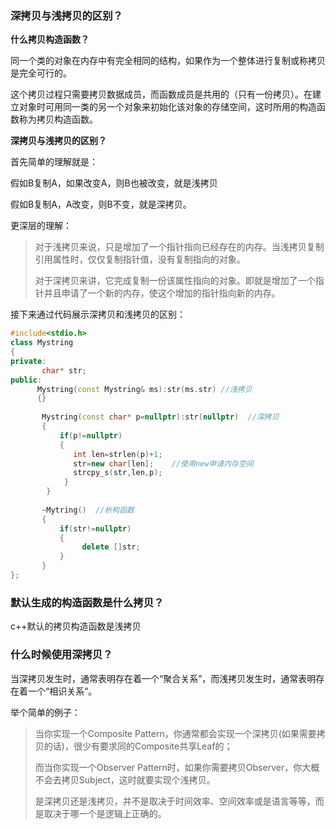 ### 深拷贝与浅拷贝的区别？

**什么拷贝构造函数？**

同一个类的对象在内存中有完全相同的结构，如果作为一个整体进行复制或称拷贝是完全可行的。

这个拷贝过程只需要拷贝数据成员，而函数成员是共用的（只有一份拷贝）。在建立对象时可用同一类的另一个对象来初始化该对象的存储空间，这时所用的构造函数称为拷贝构造函数。

**深拷贝与浅拷贝的区别？**

首先简单的理解就是：

假如B复制A，如果改变A，则B也被改变，就是浅拷贝

假如B复制A，A改变，则B不变，就是深拷贝。

更深层的理解：

> 对于浅拷贝来说，只是增加了一个指针指向已经存在的内存。当浅拷贝复制引用属性时，仅仅复制指针值，没有复制指向的对象。
>
> 对于深拷贝来讲，它完成复制一份该属性指向的对象。即就是增加了一个指针并且申请了一个新的内存，使这个增加的指针指向新的内存。

 接下来通过代码展示深拷贝和浅拷贝的区别：

```c++
#include<stdio.h>
class Mystring
{
private:
       char* str;
public:
      Mystring(const Mystring& ms):str(ms.str) //浅拷贝
      {}       
 
       Mystring(const char* p=nullptr):str(nullptr)  //深拷贝
       {
           if(p!=nullptr)
           {
              int len=strlen(p)+1;
              str=new char[len];    //使用new申请内存空间
              strcpy_s(str,len,p);
            }
        } 
 
       ~Mytring()  //析构函数
       {
           if(str!=nullptr)  
           {
                delete []str;
           }
       }
};
```

### 默认生成的构造函数是什么拷贝？

c++默认的拷贝构造函数是浅拷贝

### 什么时候使用深拷贝？

当深拷贝发生时，通常表明存在着一个“聚合关系”，而浅拷贝发生时，通常表明存在着一个“相识关系”。  

举个简单的例子：  

> 当你实现一个Composite  Pattern，你通常都会实现一个深拷贝(如果需要拷贝的话)，很少有要求同的Composite共享Leaf的；  
>
> 而当你实现一个Observer  Pattern时，如果你需要拷贝Observer，你大概不会去拷贝Subject，这时就要实现个浅拷贝。  
>
> 是深拷贝还是浅拷贝，并不是取决于时间效率、空间效率或是语言等等，而是取决于哪一个是逻辑上正确的。  